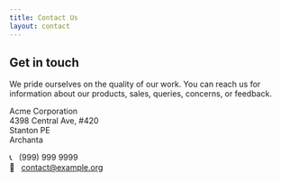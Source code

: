 ```yaml
---
title: Contact Us
layout: contact
---
```


Get in touch
------------

We pride ourselves on the quality of our work. You can reach us for information about our products, sales, queries, concerns, or feedback.

Acme Corporation  
4398 Central Ave, #420  
Stanton PE  
Archanta  

:telephone_receiver: &nbsp; (999) 999 9999  
:email: &nbsp; contact@example.org  
